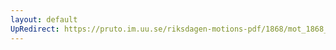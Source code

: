 ```yaml
---
layout: default
UpRedirect: https://pruto.im.uu.se/riksdagen-motions-pdf/1868/mot_1868__ak__152.pdf
---
```

